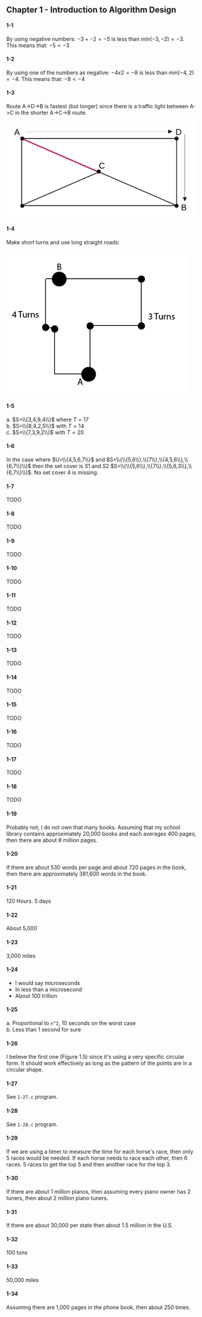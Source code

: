 ## Chapter 1 - Introduction to Algorithm Design

#### 1-1

By using negative numbers: $-3 + -2 = -5$ is less than $min(-3, -2) = -3$. This means that: $-5 < -3$

#### 1-2

By using one of the numbers as negative: $-4 x 2 = -8$ is less than $min(-4, 2) = -4$. This means that: $-8 < -4$

#### 1-3

Route A->D->B is fastest (but longer) since there is a traffic light between A->C in the shorter A->C->B route.

![Image of Solution](https://github.com/jonathantorres/bookshelf/blob/master/adm/ch1/img/1-3.png)

#### 1-4

Make short turns and use long straight roads:

![Image of Solution](https://github.com/jonathantorres/bookshelf/blob/master/adm/ch1/img/1-4.png)

#### 1-5

a. $S=\\{3,4,9,4\\}$ where $T=17$  
b. $S=\\{8,4,2,5\\}$ with $T=14$  
c. $S=\\{7,3,9,2\\}$ with $T=20$

#### 1-6

In the case where $U=\\{4,5,6,7\\}$ and $S=\\{\\{5,6\\},\\{7\\},\\{4,5,6\\},\\{6,7\\}\\}$ then the set cover is $S1$ and $S2$ $S=\\{\\{5,6\\},\\{7\\},\\{5,6,3\\},\\{6,7\\}\\}$. No set cover $4$ is missing.

#### 1-7

TODO

#### 1-8

TODO

#### 1-9

TODO

#### 1-10

TODO

#### 1-11

TODO

#### 1-12

TODO

#### 1-13

TODO

#### 1-14

TODO

#### 1-15

TODO

#### 1-16

TODO

#### 1-17

TODO

#### 1-18

TODO

#### 1-19

Probably not, I do not own that many books. Assuming that my school library contains approximately 20,000 books and each averages 400 pages, then there are about 8 million pages.

#### 1-20

If there are about 530 words per page and about 720 pages in the book, then there are approximately 381,600 words in the book.

#### 1-21

120 Hours. 5 days

#### 1-22

About 5,000

#### 1-23

3,000 miles

#### 1-24

- I would say microseconds
- In less than a microsecond
- About 100 trillion

#### 1-25

a. Proportional to `n^2`, 10 seconds on the worst case  
b. Less than 1 second for sure

#### 1-26

I believe the first one (Figure 1.5) since it's using a very specific circular form. It should work effectively as long as the pattern of the points are in a circular shape.

#### 1-27

See `1-27.c` program.

#### 1-28

See `1-28.c` program.

#### 1-29

If we are using a timer to measure the time for each horse's race, then only 5 races would be needed. If each horse needs to race each other, then 6 races. 5 races to get the top 5 and then another race for the top 3.

#### 1-30

If there are about 1 million pianos, then assuming every piano owner has 2 tuners, then about 2 million piano tuners.

#### 1-31

If there are about 30,000 per state then about 1.5 million in the U.S.

#### 1-32

100 tons

#### 1-33

50,000 miles

#### 1-34

Assuming there are 1,000 pages in the phone book, then about 250 times.
